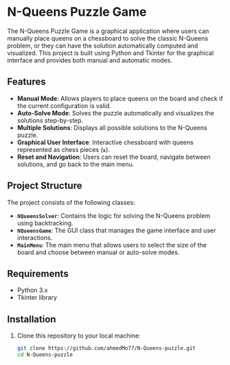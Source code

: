 # N-Queens Puzzle Game

The N-Queens Puzzle Game is a graphical application where users can manually place queens on a chessboard to solve the classic N-Queens problem, or they can have the solution automatically computed and visualized. This project is built using Python and Tkinter for the graphical interface and provides both manual and automatic modes.

## Features

- **Manual Mode**: Allows players to place queens on the board and check if the current configuration is valid.
- **Auto-Solve Mode**: Solves the puzzle automatically and visualizes the solutions step-by-step.
- **Multiple Solutions**: Displays all possible solutions to the N-Queens puzzle.
- **Graphical User Interface**: Interactive chessboard with queens represented as chess pieces (`♛`).
- **Reset and Navigation**: Users can reset the board, navigate between solutions, and go back to the main menu.

## Project Structure

The project consists of the following classes:

- **`NQueensSolver`**: Contains the logic for solving the N-Queens problem using backtracking.
- **`NQueensGame`**: The GUI class that manages the game interface and user interactions.
- **`MainMenu`**: The main menu that allows users to select the size of the board and choose between manual or auto-solve modes.

## Requirements

- Python 3.x
- Tkinter library

## Installation

1. Clone this repository to your local machine:
   ```bash
   git clone https://github.com/ahmedMo77/N-Queens-puzzle.git
   cd N-Queens-puzzle
